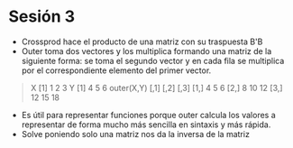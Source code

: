 # Sesión 3

- Crossprod hace el producto de una matriz con su traspuesta B'B
- Outer toma dos vectores y los multiplica formando una matriz de la siguiente forma: se toma el segundo vector y en cada fila se multiplica por el correspondiente elemento del primer vector.
> X
[1] 1 2 3
> Y
[1] 4 5 6
> outer(X,Y)
     [,1] [,2] [,3]
[1,]    4    5    6
[2,]    8   10   12
[3,]   12   15   18

- Es útil para representar funciones porque outer calcula los valores a representar de forma mucho más sencilla en sintaxis y más rápida.
- Solve poniendo solo una matriz nos da la inversa de la matriz
